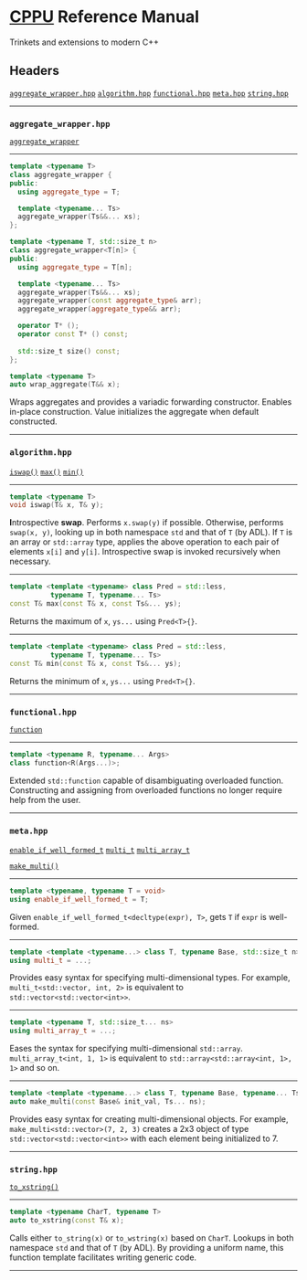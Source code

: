 # [CPPU](https://github.com/Lingxi-Li/CPP_Utility) Reference Manual

Trinkets and extensions to modern C++

## Headers

[`aggregate_wrapper.hpp`](#aggregate_wrapper_hpp)
[`algorithm.hpp`](#algorithm_hpp)
[`functional.hpp`](#functional_hpp)
[`meta.hpp`](#meta_hpp)
[`string.hpp`](#string_hpp)

----------------------------------------

<a name="aggregate_wrapper_hpp"></a>
### `aggregate_wrapper.hpp`

[`aggregate_wrapper`](#aggregate_wrapper)

----------------------------------------

<a name="aggregate_wrapper"></a>
~~~C++
template <typename T>
class aggregate_wrapper {
public:
  using aggregate_type = T;

  template <typename... Ts>
  aggregate_wrapper(Ts&&... xs);
};

template <typename T, std::size_t n>
class aggregate_wrapper<T[n]> {
public:
  using aggregate_type = T[n];

  template <typename... Ts>
  aggregate_wrapper(Ts&&... xs);
  aggregate_wrapper(const aggregate_type& arr);
  aggregate_wrapper(aggregate_type&& arr);

  operator T* ();
  operator const T* () const;
  
  std::size_t size() const;
};

template <typename T>
auto wrap_aggregate(T&& x);
~~~

Wraps aggregates and provides a variadic forwarding constructor. Enables
in-place construction. Value initializes the aggregate when default constructed.

----------------------------------------

<a name="algorithm_hpp"></a>
### `algorithm.hpp`

[`iswap()`](#iswap)
[`max()`](#max)
[`min()`](#min)

----------------------------------------

<a name="iswap"></a>
~~~C++
template <typename T>
void iswap(T& x, T& y);
~~~

**I**ntrospective **swap**. Performs `x.swap(y)` if possible. Otherwise,
performs `swap(x, y)`, looking up in both namespace `std` and that of `T`
(by ADL). If `T` is an array or `std::array` type, applies the above operation
to each pair of elements `x[i]` and `y[i]`. Introspective swap is invoked
recursively when necessary.

----------------------------------------

<a name="max"></a>
~~~C++
template <template <typename> class Pred = std::less,
          typename T, typename... Ts>
const T& max(const T& x, const Ts&... ys);
~~~

Returns the maximum of `x`, `ys...` using `Pred<T>{}`.

----------------------------------------

<a name="min"></a>
~~~C++
template <template <typename> class Pred = std::less,
          typename T, typename... Ts>
const T& min(const T& x, const Ts&... ys);
~~~

Returns the minimum of `x`, `ys...` using `Pred<T>{}`.

----------------------------------------

<a name="functional_hpp"></a>
### `functional.hpp`

[`function`](#function)

----------------------------------------

<a name="function"></a>
~~~C++
template <typename R, typename... Args>
class function<R(Args...)>;
~~~

Extended `std::function` capable of disambiguating overloaded function.
Constructing and assigning from overloaded functions no longer require
help from the user.

----------------------------------------

<a name="meta_hpp"></a>
### `meta.hpp`

[`enable_if_well_formed_t`](#enable_if_well_formed_t)
[`multi_t`](#multi_t)
[`multi_array_t`](#multi_array_t)

[`make_multi()`](#make_multi)

----------------------------------------

<a name="enable_if_well_formed_t"></a>
~~~C++
template <typename, typename T = void>
using enable_if_well_formed_t = T;
~~~

Given `enable_if_well_formed_t<decltype(expr), T>`, gets `T` if `expr` is
well-formed.

----------------------------------------

<a name="multi_t"></a>
~~~C++
template <template <typename...> class T, typename Base, std::size_t n>
using multi_t = ...;
~~~

Provides easy syntax for specifying multi-dimensional types. For example,
`multi_t<std::vector, int, 2>` is equivalent to `std::vector<std::vector<int>>`.

----------------------------------------

<a name="multi_array_t"></a>
~~~C++
template <typename T, std::size_t... ns>
using multi_array_t = ...;
~~~

Eases the syntax for specifying multi-dimensional `std::array`.
`multi_array_t<int, 1, 1>` is equivalent to `std::array<std::array<int, 1>, 1>`
and so on.

----------------------------------------

<a name="make_multi"></a>
~~~C++
template <template <typename...> class T, typename Base, typename... Ts>
auto make_multi(const Base& init_val, Ts... ns);
~~~

Provides easy syntax for creating multi-dimensional objects. For example,
`make_multi<std::vector>(7, 2, 3)` creates a 2x3 object of type
`std::vector<std::vector<int>>` with each element being initialized to 7.

----------------------------------------

<a name="string_hpp"></a>
### `string.hpp`

[`to_xstring()`](#to_xstring)

----------------------------------------

<a name="to_xstring"></a>
~~~C++
template <typename CharT, typename T>
auto to_xstring(const T& x);
~~~

Calls either `to_string(x)` or `to_wstring(x)` based on `CharT`. Lookups in both
namespace `std` and that of `T` (by ADL). By providing a uniform name, this
function template facilitates writing generic code.

----------------------------------------
